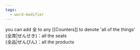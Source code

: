 ```yaml
---
tags:
  - word-modifier
---
```

you can add 全 to any [[Counters]] to denote 'all of the things'  
{全席|ぜんせき}：all the seats  
{全品|ぜんぴん}：all the products